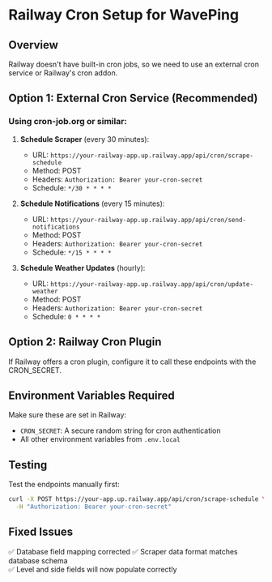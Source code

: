 # Railway Cron Setup for WavePing

## Overview
Railway doesn't have built-in cron jobs, so we need to use an external cron service or Railway's cron addon.

## Option 1: External Cron Service (Recommended)

### Using cron-job.org or similar:

1. **Schedule Scraper** (every 30 minutes):
   - URL: `https://your-railway-app.up.railway.app/api/cron/scrape-schedule`
   - Method: POST
   - Headers: `Authorization: Bearer your-cron-secret`
   - Schedule: `*/30 * * * *`

2. **Schedule Notifications** (every 15 minutes):
   - URL: `https://your-railway-app.up.railway.app/api/cron/send-notifications`  
   - Method: POST
   - Headers: `Authorization: Bearer your-cron-secret`
   - Schedule: `*/15 * * * *`

3. **Schedule Weather Updates** (hourly):
   - URL: `https://your-railway-app.up.railway.app/api/cron/update-weather`
   - Method: POST  
   - Headers: `Authorization: Bearer your-cron-secret`
   - Schedule: `0 * * * *`

## Option 2: Railway Cron Plugin

If Railway offers a cron plugin, configure it to call these endpoints with the CRON_SECRET.

## Environment Variables Required

Make sure these are set in Railway:
- `CRON_SECRET`: A secure random string for cron authentication
- All other environment variables from `.env.local`

## Testing

Test the endpoints manually first:
```bash
curl -X POST https://your-app.up.railway.app/api/cron/scrape-schedule \
  -H "Authorization: Bearer your-cron-secret"
```

## Fixed Issues

✅ Database field mapping corrected
✅ Scraper data format matches database schema  
✅ Level and side fields will now populate correctly